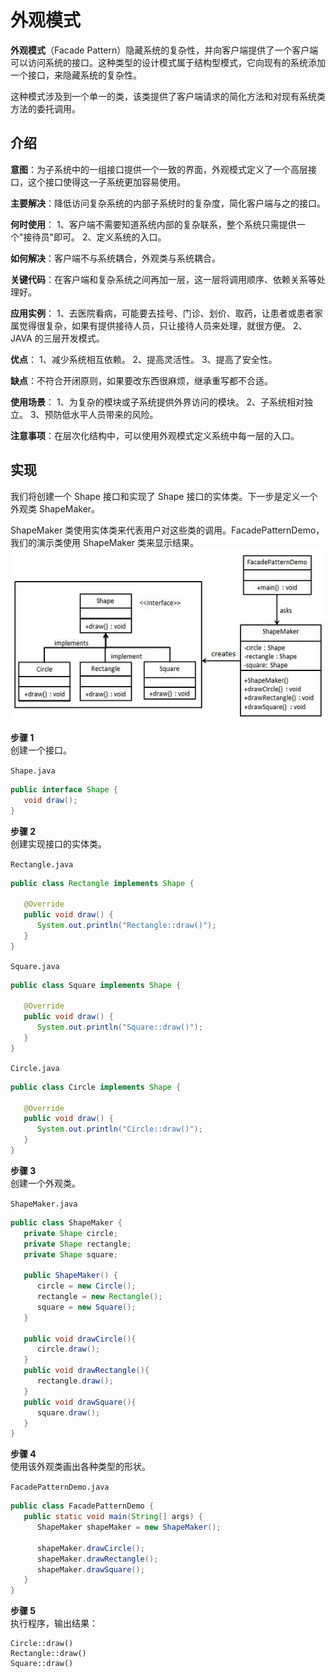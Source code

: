 # 外观模式

**外观模式**（Facade Pattern）隐藏系统的复杂性，并向客户端提供了一个客户端可以访问系统的接口。这种类型的设计模式属于结构型模式，它向现有的系统添加一个接口，来隐藏系统的复杂性。  

这种模式涉及到一个单一的类，该类提供了客户端请求的简化方法和对现有系统类方法的委托调用。  

## 介绍

**意图**：为子系统中的一组接口提供一个一致的界面，外观模式定义了一个高层接口，这个接口使得这一子系统更加容易使用。  

**主要解决**：降低访问复杂系统的内部子系统时的复杂度，简化客户端与之的接口。  

**何时使用**： 1、客户端不需要知道系统内部的复杂联系，整个系统只需提供一个"接待员"即可。 2、定义系统的入口。  

**如何解决**：客户端不与系统耦合，外观类与系统耦合。  

**关键代码**：在客户端和复杂系统之间再加一层，这一层将调用顺序、依赖关系等处理好。  

**应用实例**： 1、去医院看病，可能要去挂号、门诊、划价、取药，让患者或患者家属觉得很复杂，如果有提供接待人员，只让接待人员来处理，就很方便。 2、JAVA 的三层开发模式。  
 
**优点**： 1、减少系统相互依赖。 2、提高灵活性。 3、提高了安全性。  

**缺点**：不符合开闭原则，如果要改东西很麻烦，继承重写都不合适。  

**使用场景**： 1、为复杂的模块或子系统提供外界访问的模块。 2、子系统相对独立。 3、预防低水平人员带来的风险。  

**注意事项**：在层次化结构中，可以使用外观模式定义系统中每一层的入口。  

## 实现
我们将创建一个 Shape 接口和实现了 Shape 接口的实体类。下一步是定义一个外观类 ShapeMaker。  

ShapeMaker 类使用实体类来代表用户对这些类的调用。FacadePatternDemo，我们的演示类使用 ShapeMaker 类来显示结果。  
![外观模式的 UML 图](../../../images/设计模式/菜鸟教程/外观模式实现图.jpg)

**步骤 1**  
创建一个接口。  

`Shape.java`
```java
public interface Shape {
   void draw();
}
```

**步骤 2**  
创建实现接口的实体类。  

`Rectangle.java`  
```java
public class Rectangle implements Shape {
 
   @Override
   public void draw() {
      System.out.println("Rectangle::draw()");
   }
}
```

`Square.java`
```java
public class Square implements Shape {
 
   @Override
   public void draw() {
      System.out.println("Square::draw()");
   }
}
```

`Circle.java`  
```java
public class Circle implements Shape {
 
   @Override
   public void draw() {
      System.out.println("Circle::draw()");
   }
}
```

**步骤 3**  
创建一个外观类。  

`ShapeMaker.java`   
```java
public class ShapeMaker {
   private Shape circle;
   private Shape rectangle;
   private Shape square;
 
   public ShapeMaker() {
      circle = new Circle();
      rectangle = new Rectangle();
      square = new Square();
   }
 
   public void drawCircle(){
      circle.draw();
   }
   public void drawRectangle(){
      rectangle.draw();
   }
   public void drawSquare(){
      square.draw();
   }
}
```

**步骤 4**  
使用该外观类画出各种类型的形状。  

`FacadePatternDemo.java`  
```java
public class FacadePatternDemo {
   public static void main(String[] args) {
      ShapeMaker shapeMaker = new ShapeMaker();
 
      shapeMaker.drawCircle();
      shapeMaker.drawRectangle();
      shapeMaker.drawSquare();      
   }
}
```

**步骤 5**   
执行程序，输出结果：  
```
Circle::draw()
Rectangle::draw()
Square::draw()
```